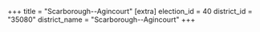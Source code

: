 +++
title = "Scarborough--Agincourt"
[extra]
election_id = 40
district_id = "35080"
district_name = "Scarborough--Agincourt"
+++
